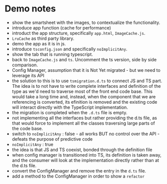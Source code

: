 # Demo notes

* show the smartsheet with the images, to contextualize the functionality.
* introduce app function (cache for performance)
* introduct the app structure, specifically `app.html`, `ImageCache.js`.
* `LruCache` as third party library.
* demo the app as it is in js.
* introduce `tsconfig.json` and specifically `noImplicitAny`.
* show the tab that is running typescript.
* back to `ImageCache.js` and `ts`. Uncomment the ts version, side by side comparison.
* Config Manager, assumption that it is Not Yet migrated - but we need to leverage its API
* the solution to this is to use `tsmigration.d.ts` to connect JS and TS part. The idea is to not have to write complete interfaces and definition of the type as we'd need to traverse most of the front end code base. This would take a long time and, instead, when the component that we are referencing is converted,  its efinition is removed and the existing code will interact directly with the TypeScript implementation.
* the migration is completed when the `.d.ts` file is empty.
* not implementing all the interfaces but rather providing the d.ts file, as that would force to implement all the classes traversing large parts of the code base.
* switch to `noImplicitAny` : false - all works BUT no control over the API - defeats the purpose of predictive code
* `noImplicitAny` : true
* the idea is that JS and TS coexist, bonded through the definition file
* when config manager is transitioned into TS, its definition is taken away, and the consumer will look at the implementation directly rather than at the d.ts file.
* convert the ConfigManager and remove the entry in the `d.ts` file.
* add a method to the ConfigManager in order to show a `refactor` 